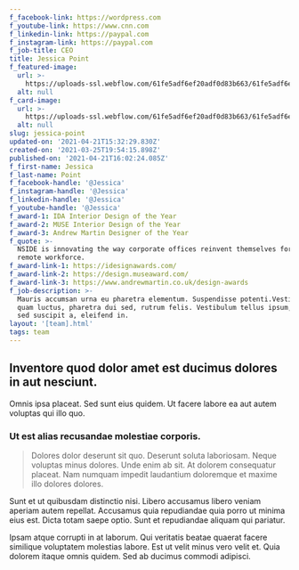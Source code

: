 ```yaml
---
f_facebook-link: https://wordpress.com
f_youtube-link: https://www.cnn.com
f_linkedin-link: https://paypal.com
f_instagram-link: https://paypal.com
f_job-title: CEO
title: Jessica Point
f_featured-image:
  url: >-
    https://uploads-ssl.webflow.com/61fe5adf6ef20adf0d83b663/61fe5adf6ef20a40f783b67c_Space008.jpeg
  alt: null
f_card-image:
  url: >-
    https://uploads-ssl.webflow.com/61fe5adf6ef20adf0d83b663/61fe5adf6ef20a385083b73b_Portrait23.jpeg
  alt: null
slug: jessica-point
updated-on: '2021-04-21T15:32:29.830Z'
created-on: '2021-03-25T19:54:15.898Z'
published-on: '2021-04-21T16:02:24.085Z'
f_first-name: Jessica
f_last-name: Point
f_facebook-handle: '@Jessica'
f_instagram-handle: '@Jessica'
f_linkedin-handle: '@Jessica'
f_youtube-handle: '@Jessica'
f_award-1: IDA Interior Design of the Year
f_award-2: MUSE Interior Design of the Year
f_award-3: Andrew Martin Designer of the Year
f_quote: >-
  NSIDE is innovating the way corporate offices reinvent themselves for the
  remote workforce.
f_award-link-1: https://idesignawards.com/
f_award-link-2: https://design.museaward.com/
f_award-link-3: https://www.andrewmartin.co.uk/design-awards
f_job-description: >-
  Mauris accumsan urna eu pharetra elementum. Suspendisse potenti.Vestibulum ut
  quam luctus, pharetra dui sed, rutrum felis. Vestibulum tellus ipsum, rhoncus
  sed suscipit a, eleifend in.
layout: '[team].html'
tags: team
---
```


Inventore quod dolor amet est ducimus dolores in aut nesciunt.
--------------------------------------------------------------

Omnis ipsa placeat. Sed sunt eius quidem. Ut facere labore ea aut autem voluptas qui illo quo.

### Ut est alias recusandae molestiae corporis.

> Dolores dolor deserunt sit quo. Deserunt soluta laboriosam. Neque voluptas minus dolores. Unde enim ab sit. At dolorem consequatur placeat. Nam numquam impedit laudantium doloremque et maxime illo dolores dolores.

Sunt et ut quibusdam distinctio nisi. Libero accusamus libero veniam aperiam autem repellat. Accusamus quia repudiandae quia porro ut minima eius est. Dicta totam saepe optio. Sunt et repudiandae aliquam qui pariatur.

Ipsam atque corrupti in at laborum. Qui veritatis beatae quaerat facere similique voluptatem molestias labore. Est ut velit minus vero velit et. Quia dolorem itaque omnis quidem. Sed ab ducimus commodi adipisci.
